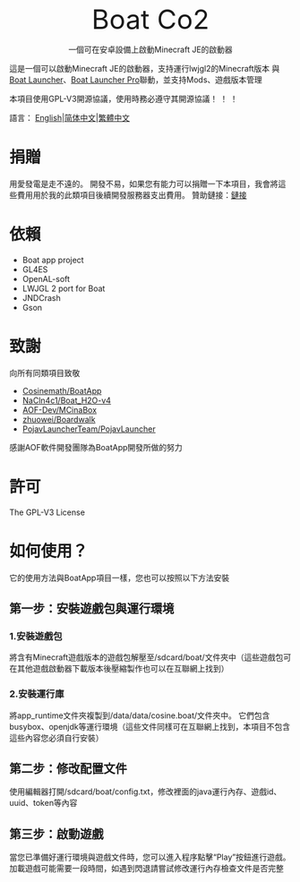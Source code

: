 <font size=7><center>Boat Co2</center></font>
 <center>一個可在安卓設備上啟動Minecraft JE的啟動器</center>

 這是一個可以啟動Minecraft JE的啟動器，支持運行lwjgl2的Minecraft版本
 與[Boat Launcher](https://www.coolapk.com/game/com.jiuxia.boat.launcher)、[Boat Launcher Pro](https://www.coolapk.com/game/com.jiuxia.boat.launcher.pro)聯動，並支持Mods、遊戲版本管理

 本項目使用GPL-V3開源協議，使用時務必遵守其開源協議！  ！  ！

 語言： [English](https://github.com/JiuXia2025/Boat_CO2/blob/master/README.md)|[简体中文](https://github.com/JiuXia2025/Boat_CO2/blob/master/README-zh_CN.md)|[繁體中文](https://github.com/JiuXia2025/Boat_CO2/blob/master/README-zh_TW.md)
 
 # 捐贈

 用愛發電是走不遠的。 開發不易，如果您有能力可以捐贈一下本項目，我會將這些費用用於我的此類項目後續開發服務器支出費用。
 贊助鏈接：[鏈接](http://afdian.net/@JiuXia2025)

 # 依賴

 - Boat app project
 - GL4ES
 - OpenAL-soft
 - LWJGL 2 port for Boat
 - JNDCrash
 - Gson

 # 致謝

 向所有同類項目致敬
 - [Cosinemath/BoatApp](https://github.com/Cosinemath/BoatApp)
 - [NaCln4c1/Boat_H2O-v4](https://github.com/NaCln4c1/Boat_H2O-v4)
 - [AOF-Dev/MCinaBox](https://github.com/AOF-Dev/MCinaBox)
 - [zhuowei/Boardwalk](https://github.com/zhuowei/Boardwalk)
 - [PojavLauncherTeam/PojavLauncher](https://github.com/PojavLauncherTeam/PojavLauncher)

 感謝AOF軟件開發團隊為BoatApp開發所做的努力

 # 許可
 The GPL-V3 License

 # 如何使用？
 它的使用方法與BoatApp項目一樣，您也可以按照以下方法安裝
 ## 第一步：安裝遊戲包與運行環境
 ### 1.安裝遊戲包
 將含有Minecraft遊戲版本的遊戲包解壓至/sdcard/boat/文件夾中（這些遊戲包可在其他遊戲啟動器下載版本後壓縮製作也可以在互聯網上找到）
 ### 2.安裝運行庫
 將app_runtime文件夾複製到/data/data/cosine.boat/文件夾中。 它們包含busybox、openjdk等運行環境（這些文件同樣可在互聯網上找到，本項目不包含這些內容您必須自行安裝）
 ## 第二步：修改配置文件
 使用編輯器打開/sdcard/boat/config.txt，修改裡面的java運行內存、遊戲id、uuid、token等內容
 ## 第三步：啟動遊戲
 當您已準備好運行環境與遊戲文件時，您可以進入程序點擊“Play”按鈕進行遊戲。 加載遊戲可能需要一段時間，如遇到閃退請嘗試修改運行內存檢查文件是否完整
